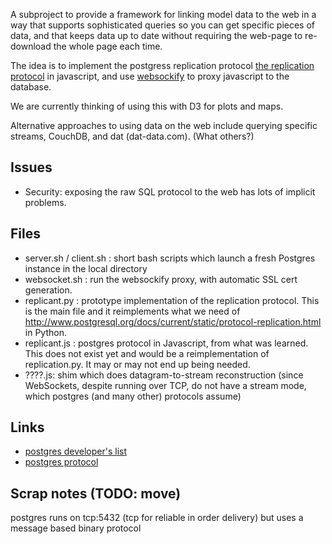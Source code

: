 
A subproject to provide a framework for linking model data to the web in a way that supports sophisticated queries so you can get specific pieces of data, and that keeps data up to date without requiring the web-page to re-download the whole page each time.

The idea is to implement the postgress replication protocol [the replication protocol](http://www.postgresql.org/docs/current/static/protocol-replication.html) in javascript, and use [websockify](https://github.com/kanaka/websockify) to proxy javascript to the database.

We are currently thinking of using this with D3 for plots and maps.

Alternative approaches to using data on the web include querying specific streams, CouchDB, and dat (dat-data.com). (What others?)

Issues
------

* Security: exposing the raw SQL protocol to the web has lots of implicit problems.

Files
-----

* server.sh / client.sh : short bash scripts which launch a fresh Postgres instance in the local directory
* websocket.sh : run the websockify proxy, with automatic SSL cert generation.
* replicant.py : prototype implementation of the replication protocol. This is the main file and it reimplements what we need of http://www.postgresql.org/docs/current/static/protocol-replication.html in Python.
* replicant.js : postgres protocol in Javascript, from what was learned. This does not exist yet and would be a reimplementation of replication.py. It may or may not end up being needed.
* ????.js: shim which does datagram-to-stream reconstruction (since WebSockets, despite running over TCP, do not have a stream mode, which postgres (and many other) protocols assume)

Links
-----

* [postgres developer's list](http://www.postgresql.org/list/pgsql-hackers/)
* [postgres protocol](http://www.postgresql.org/docs/current/static/protocol.html)

Scrap notes (TODO: move)
------------------------

postgres runs on tcp:5432 (tcp for reliable in order delivery)
but uses a message based binary protocol